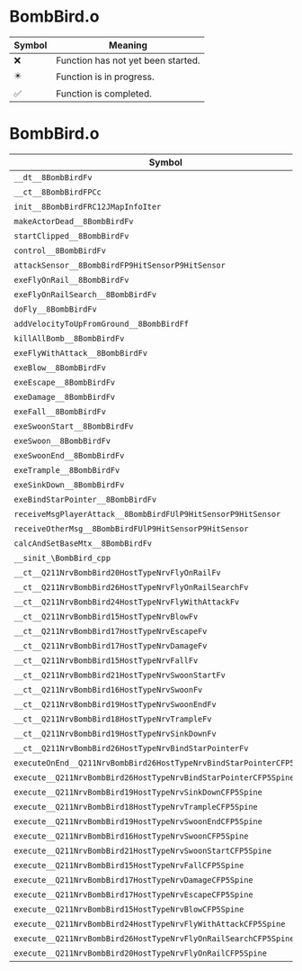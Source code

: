 # BombBird.o
| Symbol | Meaning 
| ------------- | ------------- 
| :x: | Function has not yet been started. 
| :eight_pointed_black_star: | Function is in progress. 
| :white_check_mark: | Function is completed. 


# BombBird.o
| Symbol | Decompiled? |
| ------------- | ------------- |
| `__dt__8BombBirdFv` | :x: |
| `__ct__8BombBirdFPCc` | :x: |
| `init__8BombBirdFRC12JMapInfoIter` | :x: |
| `makeActorDead__8BombBirdFv` | :x: |
| `startClipped__8BombBirdFv` | :x: |
| `control__8BombBirdFv` | :x: |
| `attackSensor__8BombBirdFP9HitSensorP9HitSensor` | :x: |
| `exeFlyOnRail__8BombBirdFv` | :x: |
| `exeFlyOnRailSearch__8BombBirdFv` | :x: |
| `doFly__8BombBirdFv` | :x: |
| `addVelocityToUpFromGround__8BombBirdFf` | :x: |
| `killAllBomb__8BombBirdFv` | :x: |
| `exeFlyWithAttack__8BombBirdFv` | :x: |
| `exeBlow__8BombBirdFv` | :x: |
| `exeEscape__8BombBirdFv` | :x: |
| `exeDamage__8BombBirdFv` | :x: |
| `exeFall__8BombBirdFv` | :x: |
| `exeSwoonStart__8BombBirdFv` | :x: |
| `exeSwoon__8BombBirdFv` | :x: |
| `exeSwoonEnd__8BombBirdFv` | :x: |
| `exeTrample__8BombBirdFv` | :x: |
| `exeSinkDown__8BombBirdFv` | :x: |
| `exeBindStarPointer__8BombBirdFv` | :x: |
| `receiveMsgPlayerAttack__8BombBirdFUlP9HitSensorP9HitSensor` | :x: |
| `receiveOtherMsg__8BombBirdFUlP9HitSensorP9HitSensor` | :x: |
| `calcAndSetBaseMtx__8BombBirdFv` | :x: |
| `__sinit_\BombBird_cpp` | :x: |
| `__ct__Q211NrvBombBird20HostTypeNrvFlyOnRailFv` | :x: |
| `__ct__Q211NrvBombBird26HostTypeNrvFlyOnRailSearchFv` | :x: |
| `__ct__Q211NrvBombBird24HostTypeNrvFlyWithAttackFv` | :x: |
| `__ct__Q211NrvBombBird15HostTypeNrvBlowFv` | :x: |
| `__ct__Q211NrvBombBird17HostTypeNrvEscapeFv` | :x: |
| `__ct__Q211NrvBombBird17HostTypeNrvDamageFv` | :x: |
| `__ct__Q211NrvBombBird15HostTypeNrvFallFv` | :x: |
| `__ct__Q211NrvBombBird21HostTypeNrvSwoonStartFv` | :x: |
| `__ct__Q211NrvBombBird16HostTypeNrvSwoonFv` | :x: |
| `__ct__Q211NrvBombBird19HostTypeNrvSwoonEndFv` | :x: |
| `__ct__Q211NrvBombBird18HostTypeNrvTrampleFv` | :x: |
| `__ct__Q211NrvBombBird19HostTypeNrvSinkDownFv` | :x: |
| `__ct__Q211NrvBombBird26HostTypeNrvBindStarPointerFv` | :x: |
| `executeOnEnd__Q211NrvBombBird26HostTypeNrvBindStarPointerCFP5Spine` | :x: |
| `execute__Q211NrvBombBird26HostTypeNrvBindStarPointerCFP5Spine` | :x: |
| `execute__Q211NrvBombBird19HostTypeNrvSinkDownCFP5Spine` | :x: |
| `execute__Q211NrvBombBird18HostTypeNrvTrampleCFP5Spine` | :x: |
| `execute__Q211NrvBombBird19HostTypeNrvSwoonEndCFP5Spine` | :x: |
| `execute__Q211NrvBombBird16HostTypeNrvSwoonCFP5Spine` | :x: |
| `execute__Q211NrvBombBird21HostTypeNrvSwoonStartCFP5Spine` | :x: |
| `execute__Q211NrvBombBird15HostTypeNrvFallCFP5Spine` | :x: |
| `execute__Q211NrvBombBird17HostTypeNrvDamageCFP5Spine` | :x: |
| `execute__Q211NrvBombBird17HostTypeNrvEscapeCFP5Spine` | :x: |
| `execute__Q211NrvBombBird15HostTypeNrvBlowCFP5Spine` | :x: |
| `execute__Q211NrvBombBird24HostTypeNrvFlyWithAttackCFP5Spine` | :x: |
| `execute__Q211NrvBombBird26HostTypeNrvFlyOnRailSearchCFP5Spine` | :x: |
| `execute__Q211NrvBombBird20HostTypeNrvFlyOnRailCFP5Spine` | :x: |
